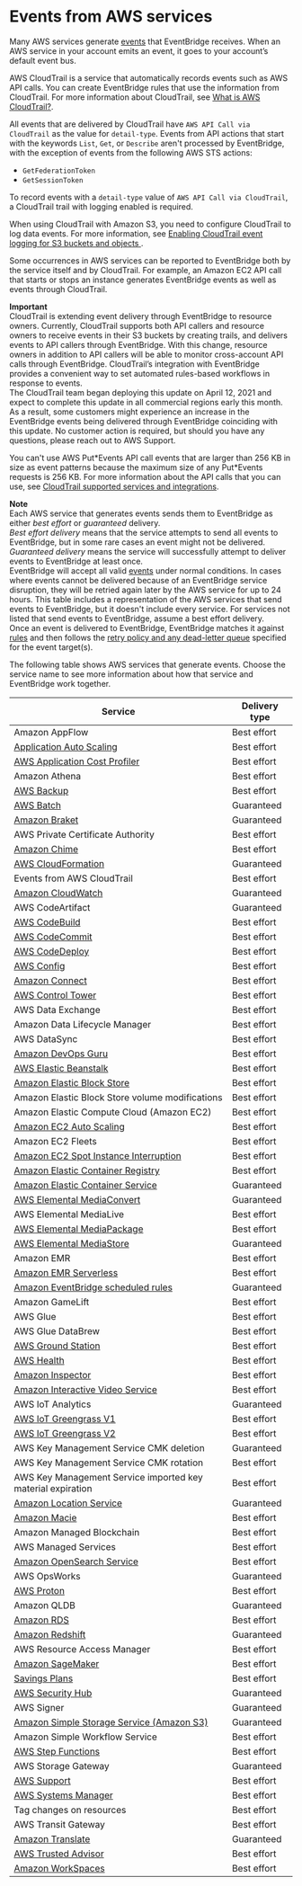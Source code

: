 # Events from AWS services<a name="eb-service-event"></a>

Many AWS services generate [events](eb-events.md) that EventBridge receives\. When an AWS service in your account emits an event, it goes to your account’s default event bus\.

 AWS CloudTrail is a service that automatically records events such as AWS API calls\. You can create EventBridge rules that use the information from CloudTrail\. For more information about CloudTrail, see [What is AWS CloudTrail?](https://docs.aws.amazon.com/awscloudtrail/latest/userguide/cloudtrail-user-guide.html)\.

All events that are delivered by CloudTrail have `AWS API Call via CloudTrail` as the value for `detail-type`\. Events from API actions that start with the keywords `List`, `Get`, or `Describe` aren't processed by EventBridge, with the exception of events from the following AWS STS actions:
+ `GetFederationToken`
+ `GetSessionToken`

To record events with a `detail-type` value of `AWS API Call via CloudTrail`, a CloudTrail trail with logging enabled is required\.

When using CloudTrail with Amazon S3, you need to configure CloudTrail to log data events\. For more information, see [Enabling CloudTrail event logging for S3 buckets and objects ](https://docs.aws.amazon.com/AmazonS3/latest/dev/enable-cloudtrail-logging-for-s3.html)\.

Some occurrences in AWS services can be reported to EventBridge both by the service itself and by CloudTrail\. For example, an Amazon EC2 API call that starts or stops an instance generates EventBridge events as well as events through CloudTrail\. 

**Important**  
CloudTrail is extending event delivery through EventBridge to resource owners\. Currently, CloudTrail supports both API callers and resource owners to receive events in their S3 buckets by creating trails, and delivers events to API callers through EventBridge\. With this change, resource owners in addition to API callers will be able to monitor cross\-account API calls through EventBridge\. CloudTrail’s integration with EventBridge provides a convenient way to set automated rules\-based workflows in response to events\.  
The CloudTrail team began deploying this update on April 12, 2021 and expect to complete this update in all commercial regions early this month\. As a result, some customers might experience an increase in the EventBridge events being delivered through EventBridge coinciding with this update\. No customer action is required, but should you have any questions, please reach out to AWS Support\. 

You can't use AWS Put\*Events API call events that are larger than 256 KB in size as event patterns because the maximum size of any Put\*Events requests is 256 KB\. For more information about the API calls that you can use, see [CloudTrail supported services and integrations](https://docs.aws.amazon.com/awscloudtrail/latest/userguide/cloudtrail-aws-service-specific-topics.html)\.

**Note**  
Each AWS service that generates events sends them to EventBridge as either *best effort* or *guaranteed* delivery\.   
*Best effort delivery* means that the service attempts to send all events to EventBridge, but in some rare cases an event might not be delivered\.
*Guaranteed delivery* means the service will successfully attempt to deliver events to EventBridge at least once\.  
EventBridge will accept all valid [events](https://docs.aws.amazon.com/eventbridge/latest/userguide/eb-events.html) under normal conditions\. In cases where events cannot be delivered because of an EventBridge service disruption, they will be retried again later by the AWS service for up to 24 hours\.
This table includes a representation of the AWS services that send events to EventBridge, but it doesn't include every service\. For services not listed that send events to EventBridge, assume a best effort delivery\.  
Once an event is delivered to EventBridge, EventBridge matches it against [rules](https://docs.aws.amazon.com/eventbridge/latest/userguide/eb-rules.html) and then follows the [retry policy and any dead\-letter queue](https://docs.aws.amazon.com/eventbridge/latest/userguide/eb-rule-dlq.html) specified for the event target\(s\)\.

The following table shows AWS services that generate events\. Choose the service name to see more information about how that service and EventBridge work together\.


| Service | Delivery type | 
| --- | --- | 
| Amazon AppFlow | Best effort | 
| [Application Auto Scaling](https://docs.aws.amazon.com/autoscaling/application/userguide/monitoring-eventbridge.html) | Best effort | 
| [AWS Application Cost Profiler](https://docs.aws.amazon.com/application-cost-profiler/latest/userguide/monitoring-events.html) | Best effort | 
| Amazon Athena | Best effort | 
| [AWS Backup](https://docs.aws.amazon.com/aws-backup/latest/devguide/eventbridge.html) | Best effort | 
| [AWS Batch](https://docs.aws.amazon.com/batch/latest/userguide/batch_cwe_events.html) | Guaranteed | 
| [Amazon Braket](https://docs.aws.amazon.com/braket/latest/developerguide/braket-monitor-eventbridge.html) | Guaranteed | 
| AWS Private Certificate Authority | Best effort | 
| [Amazon Chime](https://docs.aws.amazon.com/chime/latest/ag/automating-chime-with-cloudwatch-events.html) | Best effort | 
| [AWS CloudFormation](https://docs.aws.amazon.com/AWSCloudFormation/latest/UserGuide/stacks-event-bridge.html) | Guaranteed | 
| Events from AWS CloudTrail | Best effort | 
| [Amazon CloudWatch](https://docs.aws.amazon.com/AmazonCloudWatch/latest/monitoring/cloudwatch-and-eventbridge.html) | Guaranteed | 
| AWS CodeArtifact | Guaranteed | 
| [AWS CodeBuild](https://docs.aws.amazon.com/codebuild/latest/userguide/sample-build-notifications.html#sample-build-notifications-ref) | Best effort | 
| [AWS CodeCommit](https://docs.aws.amazon.com/codecommit/latest/userguide/monitoring-events.html) | Best effort | 
| [AWS CodeDeploy](https://docs.aws.amazon.com/codedeploy/latest/userguide/monitoring-cloudwatch-events.html) | Best effort | 
| [AWS Config](https://docs.aws.amazon.com/config/latest/developerguide/security-logging-and-monitoring.html#monitor-config-with-cloudwatchevents) | Best effort | 
| [Amazon Connect](https://docs.aws.amazon.com/connect/latest/adminguide/connect-eventbridge-events.html) | Best effort | 
| [AWS Control Tower](https://docs.aws.amazon.com/controltower/latest/userguide/monitoring-overview.html) | Best effort | 
| AWS Data Exchange | Best effort | 
| Amazon Data Lifecycle Manager | Best effort | 
| AWS DataSync | Best effort | 
| [Amazon DevOps Guru](https://docs.aws.amazon.com/devops-guru/latest/userguide/working-with-eventbridge.html) | Best effort | 
| [AWS Elastic Beanstalk](https://docs.aws.amazon.com/elasticbeanstalk/latest/dg/AWSHowTo.eventbridge.html) | Best effort | 
| [Amazon Elastic Block Store](https://docs.aws.amazon.com/AWSEC2/latest/UserGuide/ebs-cloud-watch-events.html) | Best effort | 
| Amazon Elastic Block Store volume modifications | Best effort | 
| Amazon Elastic Compute Cloud \(Amazon EC2\) | Best effort | 
| [Amazon EC2 Auto Scaling](https://docs.aws.amazon.com/autoscaling/ec2/userguide/cloud-watch-events.html) | Best effort | 
| Amazon EC2 Fleets | Best effort | 
| [Amazon EC2 Spot Instance Interruption](https://docs.aws.amazon.com/AWSEC2/latest/UserGuide/spot-interruptions.html#spot-instance-termination-notices) | Best effort | 
| [Amazon Elastic Container Registry](https://docs.aws.amazon.com/AmazonECR/latest/userguide/ecr-eventbridge.html#ecr-eventbridge-bus)  | Best effort | 
| [Amazon Elastic Container Service](https://docs.aws.amazon.com/AmazonECS/latest/developerguide/cloudwatch_event_stream.html) | Guaranteed | 
| [AWS Elemental MediaConvert](https://docs.aws.amazon.com/mediaconvert/latest/ug/cloudwatch_events.html) | Guaranteed | 
| AWS Elemental MediaLive | Best effort | 
| [AWS Elemental MediaPackage](https://docs.aws.amazon.com/mediapackage/latest/ug/monitoring-cloudwatch-events.html) | Best effort | 
| [AWS Elemental MediaStore](https://docs.aws.amazon.com/mediastore/latest/ug/monitoring-automating-with-cloudwatch-events.html) | Guaranteed | 
| Amazon EMR | Best effort | 
| [Amazon EMR Serverless](https://docs.aws.amazon.com/emr/latest/EMR-Serverless-UserGuide/using-eventbridge.html) | Best effort | 
| [Amazon EventBridge scheduled rules](eb-create-rule-schedule.md) | Guaranteed | 
| Amazon GameLift | Best effort | 
| AWS Glue | Best effort | 
| AWS Glue DataBrew | Best effort | 
| [AWS Ground Station](https://docs.aws.amazon.com/ground-station/latest/ug/automating-events.html) | Best effort | 
| [AWS Health](https://docs.aws.amazon.com/health/latest/ug/cloudwatch-events-health.html) | Best effort | 
| [Amazon Inspector](https://docs.aws.amazon.com/inspector/latest/user/findings-managing-automating-responses.html) | Best effort | 
| [Amazon Interactive Video Service](https://docs.aws.amazon.com/ivs/latest/userguide/SUE.html) | Best effort | 
| AWS IoT Analytics | Guaranteed | 
| [AWS IoT Greengrass V1](https://docs.aws.amazon.com/greengrass/v1/developerguide/deployment-notifications.html) | Best effort | 
| [AWS IoT Greengrass V2](https://docs.aws.amazon.com/greengrass/v2/developerguide/telemetry.html) | Best effort | 
| AWS Key Management Service CMK deletion | Guaranteed | 
| AWS Key Management Service CMK rotation | Best effort | 
| AWS Key Management Service imported key material expiration | Best effort | 
| [Amazon Location Service](https://docs.aws.amazon.com/location/latest/developerguide/location-events.html) | Guaranteed | 
| [Amazon Macie](https://docs.aws.amazon.com/macie/latest/user/findings-publish-event-schemas.html) | Best effort | 
| Amazon Managed Blockchain | Best effort | 
| AWS Managed Services | Best effort | 
| [Amazon OpenSearch Service](https://docs.aws.amazon.com/opensearch-service/latest/developerguide/monitoring-events.html) | Best effort | 
| AWS OpsWorks | Guaranteed | 
| [AWS Proton](https://docs.aws.amazon.com/proton/latest/adminguide/monitoring.html) | Best effort | 
| Amazon QLDB | Guaranteed | 
| [Amazon RDS](https://docs.aws.amazon.com/AmazonRDS/latest/UserGuide/rds-cloudwatch-events.sample.html) | Best effort | 
| [Amazon Redshift](https://docs.aws.amazon.com/redshift/latest/mgmt/data-api-calling-event-bridge.html) | Guaranteed | 
| AWS Resource Access Manager | Best effort | 
| [Amazon SageMaker](https://docs.aws.amazon.com/sagemaker/latest/dg/automating-sagemaker-with-eventbridge.html)  | Best effort | 
| [Savings Plans](https://docs.aws.amazon.com/savingsplans/latest/userguide/automating-savingsplans-with-eventbridge.html) | Best effort | 
| [AWS Security Hub](https://docs.aws.amazon.com/securityhub/latest/userguide/securityhub-cloudwatch-events.html) | Guaranteed | 
| AWS Signer | Guaranteed | 
| [Amazon Simple Storage Service \(Amazon S3\)](https://docs.aws.amazon.com/AmazonS3/latest/user-guide/EventBridge.html) | Guaranteed | 
| Amazon Simple Workflow Service | Best effort | 
| [AWS Step Functions](https://docs.aws.amazon.com/step-functions/latest/dg/cw-events.html#cw-events-events) | Best effort | 
| AWS Storage Gateway | Guaranteed | 
| [AWS Support](https://docs.aws.amazon.com/awssupport/latest/user/event-bridge-support.html) | Best effort | 
| [AWS Systems Manager](https://docs.aws.amazon.com/systems-manager/latest/userguide/monitoring-eventbridge-events.html) | Best effort | 
| Tag changes on resources | Best effort | 
| AWS Transit Gateway | Best effort | 
| [Amazon Translate](https://docs.aws.amazon.com/translate/latest/dg/monitoring-with-eventbridge.html) | Guaranteed | 
| [AWS Trusted Advisor](https://docs.aws.amazon.com/awssupport/latest/user/cloudwatch-events-ta.html) | Best effort | 
| [Amazon WorkSpaces](https://docs.aws.amazon.com/workspaces/latest/adminguide/cloudwatch-events.html) | Best effort  | 